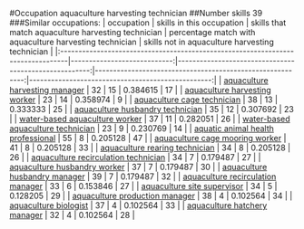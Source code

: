 #Occupation aquaculture harvesting technician
##Number skills 39
###Similar occupations:
| occupation                                                                      |   skills in this occupation |   skills that match aquaculture harvesting technician |   percentage match with aquaculture harvesting technician |   skills not in aquaculture harvesting technician |
|:--------------------------------------------------------------------------------|----------------------------:|------------------------------------------------------:|----------------------------------------------------------:|--------------------------------------------------:|
| [aquaculture harvesting manager](aquaculture_harvesting_manager.md)             |                          32 |                                                    15 |                                                  0.384615 |                                                17 |
| [aquaculture harvesting worker](aquaculture_harvesting_worker.md)               |                          23 |                                                    14 |                                                  0.358974 |                                                 9 |
| [aquaculture cage technician](aquaculture_cage_technician.md)                   |                          38 |                                                    13 |                                                  0.333333 |                                                25 |
| [aquaculture husbandry technician](aquaculture_husbandry_technician.md)         |                          35 |                                                    12 |                                                  0.307692 |                                                23 |
| [water-based aquaculture worker](water-based_aquaculture_worker.md)             |                          37 |                                                    11 |                                                  0.282051 |                                                26 |
| [water-based aquaculture technician](water-based_aquaculture_technician.md)     |                          23 |                                                     9 |                                                  0.230769 |                                                14 |
| [aquatic animal health professional](aquatic_animal_health_professional.md)     |                          55 |                                                     8 |                                                  0.205128 |                                                47 |
| [aquaculture cage mooring worker](aquaculture_cage_mooring_worker.md)           |                          41 |                                                     8 |                                                  0.205128 |                                                33 |
| [aquaculture rearing technician](aquaculture_rearing_technician.md)             |                          34 |                                                     8 |                                                  0.205128 |                                                26 |
| [aquaculture recirculation technician](aquaculture_recirculation_technician.md) |                          34 |                                                     7 |                                                  0.179487 |                                                27 |
| [aquaculture husbandry worker](aquaculture_husbandry_worker.md)                 |                          37 |                                                     7 |                                                  0.179487 |                                                30 |
| [aquaculture husbandry manager](aquaculture_husbandry_manager.md)               |                          39 |                                                     7 |                                                  0.179487 |                                                32 |
| [aquaculture recirculation manager](aquaculture_recirculation_manager.md)       |                          33 |                                                     6 |                                                  0.153846 |                                                27 |
| [aquaculture site supervisor](aquaculture_site_supervisor.md)                   |                          34 |                                                     5 |                                                  0.128205 |                                                29 |
| [aquaculture production manager](aquaculture_production_manager.md)             |                          38 |                                                     4 |                                                  0.102564 |                                                34 |
| [aquaculture biologist](aquaculture_biologist.md)                               |                          37 |                                                     4 |                                                  0.102564 |                                                33 |
| [aquaculture hatchery manager](aquaculture_hatchery_manager.md)                 |                          32 |                                                     4 |                                                  0.102564 |                                                28 |
